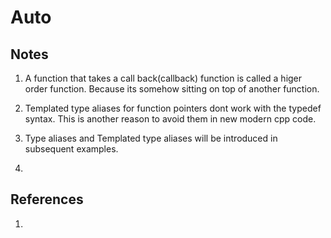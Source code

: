 # Auto

## Notes
1. A function that takes a call back(callback) function is called a higer order function. Because its somehow sitting on top of another function. 

2. Templated type aliases for function pointers dont work with the typedef syntax. This is another reason to avoid them in new modern cpp code. 

3. Type aliases and Templated type aliases will be introduced in subsequent examples. 

4. 

## References

1. 

